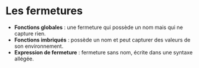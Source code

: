 # Les fermetures

- **Fonctions globales** : une fermeture qui possède un nom mais qui ne capture rien.
- **Fonctions imbriqués** : possède un nom et peut capturer des valeurs de son environnement.
- **Expression de fermeture** : fermeture sans nom, écrite dans une syntaxe allégée.
